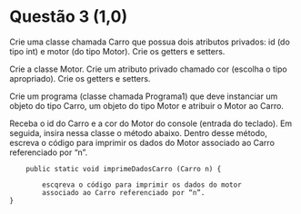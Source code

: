 # Questão 3 (1,0) 

Crie uma classe chamada Carro que possua dois atributos privados: id (do tipo int) e motor (do tipo Motor). 
Crie os getters e setters.

Crie a classe Motor. 
Crie um atributo privado chamado cor (escolha o tipo apropriado). 
Crie os getters e setters. 

Crie um programa (classe chamada Programa1) que  deve instanciar um objeto do tipo Carro, um objeto do tipo Motor e atribuir o Motor ao Carro. 

Receba o id do Carro e a cor do Motor do console (entrada do teclado). Em seguida, insira nessa classe o método abaixo. Dentro desse método, escreva o código para imprimir os dados do Motor associado ao Carro referenciado por “n”.

```
    public static void imprimeDadosCarro (Carro n) { 
        
        escqreva o código para imprimir os dados do motor 
        associado ao Carro referenciado por “n”.
}
```
